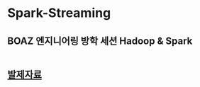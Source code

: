 # Spark-Streaming

<h2> BOAZ 엔지니어링 방학 세션 Hadoop & Spark

<br>
<br>

<h>[발제자료](https://yrshin.notion.site)

